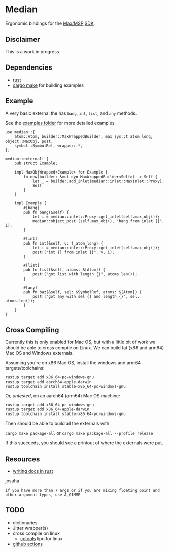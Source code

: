 # Median

Ergonomic bindings for the [Max/MSP](https://cycling74.com/) [SDK](https://github.com/Cycling74/max-sdk).

## Disclaimer

This is a work in progress.

## Dependencies

* [rust](https://rustup.rs/)
* [cargo make](https://github.com/sagiegurari/cargo-make) for building examples

## Example

A very basic external the has `bang`, `int`, `list`, and `any` methods.

See the [examples folder](examples/README.md) for more detailed examples.

```no_run
use median::{
    atom::Atom, builder::MaxWrappedBuilder, max_sys::t_atom_long, object::MaxObj, post,
    symbol::SymbolRef, wrapper::*,
};

median::external! {
    pub struct Example;

    impl MaxObjWrapped<Example> for Example {
        fn new(builder: &mut dyn MaxWrappedBuilder<Self>) -> Self {
            let _ = builder.add_inlet(median::inlet::MaxInlet::Proxy);
            Self
        }
    }

    impl Example {
        #[bang]
        pub fn bang(&self) {
            let i = median::inlet::Proxy::get_inlet(self.max_obj());
            median::object_post!(self.max_obj(), "bang from inlet {}", i);
        }

        #[int]
        pub fn int(&self, v: t_atom_long) {
            let i = median::inlet::Proxy::get_inlet(self.max_obj());
            post!("int {} from inlet {}", v, i);
        }

        #[list]
        pub fn list(&self, atoms: &[Atom]) {
            post!("got list with length {}", atoms.len());
        }

        #[any]
        pub fn baz(&self, sel: &SymbolRef, atoms: &[Atom]) {
            post!("got any with sel {} and length {}", sel, atoms.len());
        }
    }
}
```

## Cross Compiling

Currently this is only enabled for Mac OS, but with a little bit of work we should be able to cross compile on Linux.
We can build fat (x86 and arm64) Mac OS and Windows externals.

Assuming you're on x86 Mac OS, install the windows and arm64 targets/toolchains:

```
rustup target add x86_64-pc-windows-gnu
rustup target add aarch64-apple-darwin
rustup toolchain install stable-x86_64-pc-windows-gnu
```

Or, *untested*, on an aarch64 (arm64) Mac OS machine:

```
rustup target add x86_64-pc-windows-gnu
rustup target add x86_64-apple-darwin
rustup toolchain install stable-x86_64-pc-windows-gnu
```

Then should be able to build all the externals with:

`cargo make package-all` or `cargo make package-all --profile release`

If this succeeds, you should see a printout of where the externals were put.


## Resources

* [writing docs in rust](https://doc.rust-lang.org/rustdoc/how-to-write-documentation.html)

josuha
```
if you have more than 7 args or if you are mixing floating point and other argument types, use A_GIMME
```

## TODO

* dictionaries
* Jitter wrapper(s)
* cross compile on linux
  * [cctools](https://github.com/tpoechtrager/cctools-port) lipo for linux
* [github actions](https://github.com/features/actions)
